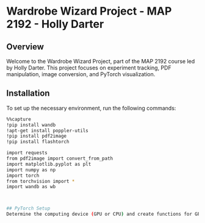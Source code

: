 # Wardrobe Wizard Project - MAP 2192 - Holly Darter

## Overview

Welcome to the Wardrobe Wizard Project, part of the MAP 2192 course led by Holly Darter. This project focuses on experiment tracking, PDF manipulation, image conversion, and PyTorch visualization.

## Installation

To set up the necessary environment, run the following commands:

```bash
%%capture
!pip install wandb
!apt-get install poppler-utils
!pip install pdf2image
!pip install flashtorch

import requests
from pdf2image import convert_from_path
import matplotlib.pyplot as plt
import numpy as np
import torch
from torchvision import *
import wandb as wb



## PyTorch Setup
Determine the computing device (GPU or CPU) and create functions for GPU tensor creation:
